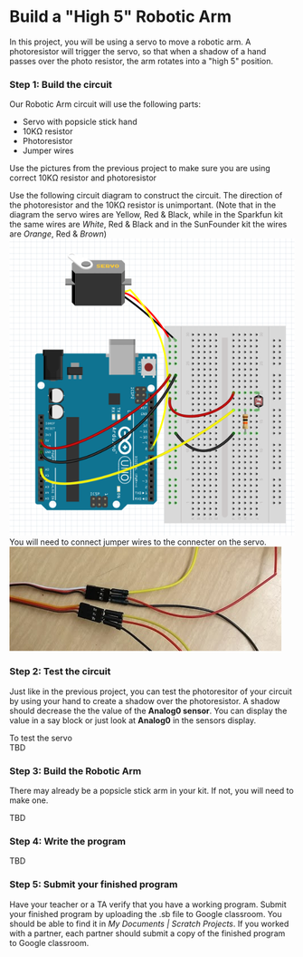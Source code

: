 # Build a "High 5" Robotic Arm
In this project, you will be using a servo to move a robotic arm. A photoresistor will trigger the servo, so that when a shadow of a hand passes over the photo resistor, the arm rotates into a "high 5" position.

### Step 1: Build the circuit
Our Robotic Arm circuit will use the following parts:
- Servo with popsicle stick hand
- 10KΩ resistor
- Photoresistor
- Jumper wires   

Use the pictures from the previous project to make sure you are using correct 10KΩ resistor and photoresistor   

Use the following circuit diagram to construct the circuit. The direction of the photoresistor and the 10KΩ resistor is unimportant. (Note that in the diagram the servo wires are Yellow, Red & Black, while in the Sparkfun kit the same wires are *White*, Red & Black and in the SunFounder kit the wires are *Orange*, Red & *Brown*)    
![](High5RobotCircuit.png)   
You will need to connect jumper wires to the connecter on the servo.   
![](ServoConnector.png)   
### Step 2: Test the circuit
Just like in the previous project, you can test the photoresitor of your circuit by using your hand to create a shadow over the photoresistor. A shadow should decrease the the value of the **Analog0 sensor**. You can display the value in a say block or just look at **Analog0** in the sensors display.   

To test the servo    
TBD
### Step 3: Build the Robotic Arm
There may already be a popsicle stick arm in your kit. If not, you will need to make one.

TBD

### Step 4: Write the program
TBD

### Step 5: Submit your finished program
Have your teacher or a TA verify that you have a working program. Submit your finished program by uploading the .sb file to Google classroom. You should be able to find it in *My Documents | Scratch Projects*. If you worked with a partner, each partner should submit a copy of the finished program to Google classroom.
